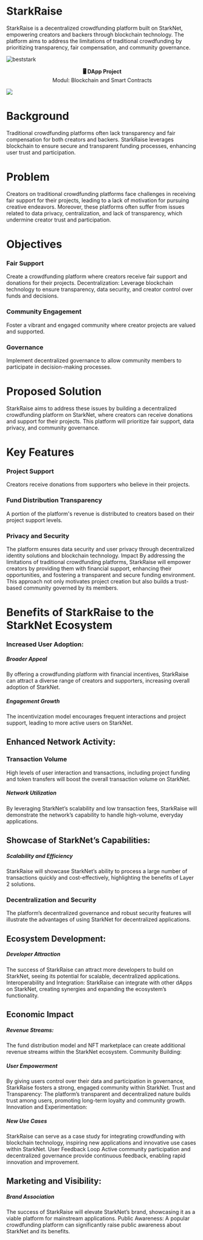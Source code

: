 <!-- # StarkRaise-crowdfunding
This is a crowdfunding Application built on Starknet -->

# StarkRaise
StarkRaise is a decentralized crowdfunding platform built on StarkNet, empowering creators and backers through blockchain technology. The platform aims to address the limitations of traditional crowdfunding by prioritizing transparency, fair compensation, and community governance.

![beststark](https://github.com/user-attachments/assets/f34ae7bb-15dd-40c1-b396-f6bc5e8d8366)

<p align="center">
  <strong>🖥️ DApp Project</strong><br>
  Modul: Blockchain and Smart Contracts<br/>
</p>

![](client\src\assets\starkraise.png)
# Background
Traditional crowdfunding platforms often lack transparency and fair compensation for both creators and backers. StarkRaise leverages blockchain to ensure secure and transparent funding processes, enhancing user trust and participation.

# Problem
Creators on traditional crowdfunding platforms face challenges in receiving fair support for their projects, leading to a lack of motivation for pursuing creative endeavors. Moreover, these platforms often suffer from issues related to data privacy, centralization, and lack of transparency, which undermine creator trust and participation.

# Objectives

### Fair Support
 Create a crowdfunding platform where creators receive fair support and donations for their projects.
Decentralization: Leverage blockchain technology to ensure transparency, data security, and creator control over funds and decisions.
### Community Engagement
 Foster a vibrant and engaged community where creator projects are valued and supported.
### Governance
 Implement decentralized governance to allow community members to participate in decision-making processes.

# Proposed Solution
StarkRaise aims to address these issues by building a decentralized crowdfunding platform on StarkNet, where creators can receive donations and support for their projects. This platform will prioritize fair support, data privacy, and community governance.

# Key Features

### Project Support 
 Creators receive donations from supporters who believe in their projects.
### Fund Distribution Transparency
 A portion of the platform's revenue is distributed to creators based on their project support levels.
### Privacy and Security
The platform ensures data security and user privacy through decentralized identity solutions and blockchain technology.
Impact
By addressing the limitations of traditional crowdfunding platforms, StarkRaise will empower creators by providing them with financial support, enhancing their opportunities, and fostering a transparent and secure funding environment. This approach not only motivates project creation but also builds a trust-based community governed by its members.

# Benefits of StarkRaise to the StarkNet Ecosystem
### Increased User Adoption:

##### Broader Appeal
 By offering a crowdfunding platform with financial incentives, StarkRaise can attract a diverse range of creators and supporters, increasing overall adoption of StarkNet.
##### Engagement Growth
 The incentivization model encourages frequent interactions and project support, leading to more active users on StarkNet.

## Enhanced Network Activity:

### Transaction Volume
 High levels of user interaction and transactions, including project funding and token transfers will boost the overall transaction volume on StarkNet.
##### Network Utilization
 By leveraging StarkNet’s scalability and low transaction fees, StarkRaise will demonstrate the network’s capability to handle high-volume, everyday applications.

## Showcase of StarkNet’s Capabilities:

##### Scalability and Efficiency
 StarkRaise will showcase StarkNet’s ability to process a large number of transactions quickly and cost-effectively, highlighting the benefits of Layer 2 solutions.
### Decentralization and Security
 The platform’s decentralized governance and robust security features will illustrate the advantages of using StarkNet for decentralized applications.
## Ecosystem Development:

##### Developer Attraction
 The success of StarkRaise can attract more developers to build on StarkNet, seeing its potential for scalable, decentralized applications.
Interoperability and Integration: StarkRaise can integrate with other dApps on StarkNet, creating synergies and expanding the ecosystem’s functionality.
## Economic Impact

##### Revenue Streams:
 The fund distribution model and NFT marketplace can create additional revenue streams within the StarkNet ecosystem.
Community Building:

##### User Empowerment
 By giving users control over their data and participation in governance, StarkRaise fosters a strong, engaged community within StarkNet.
Trust and Transparency: The platform’s transparent and decentralized nature builds trust among users, promoting long-term loyalty and community growth.
Innovation and Experimentation:

##### New Use Cases
 StarkRaise can serve as a case study for integrating crowdfunding with blockchain technology, inspiring new applications and innovative use cases within StarkNet.
User Feedback Loop Active community participation and decentralized governance provide continuous feedback, enabling rapid innovation and improvement.
## Marketing and Visibility:

##### Brand Association
 The success of StarkRaise will elevate StarkNet’s brand, showcasing it as a viable platform for mainstream applications.
Public Awareness: A popular crowdfunding platform can significantly raise public awareness about StarkNet and its benefits.
